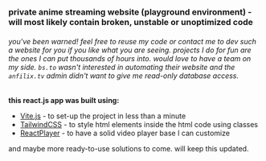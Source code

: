 ### private anime streaming website (playground environment) - will most likely contain broken, unstable or unoptimized code
###### you've been warned! feel free to reuse my code or contact me to dev such a website for you if you like what you are seeing. projects I do for fun are the ones I can put thousands of hours into. would love to have a team on my side. ``bs.to`` wasn't interested in automating their website and the ``anfilix.tv`` admin didn't want to give me read-only database access.

**this react.js app was built using:**
- [Vite.js](https://vitejs.dev/) - to set-up the project in less than a minute
- [TailwindCSS](https://tailwindcss.com/) - to style html elements inside the html code using classes
- [ReactPlayer](https://github.com/cookpete/react-player) - to have a solid video player base I can customize
  
and maybe more ready-to-use solutions to come. will keep this updated.
